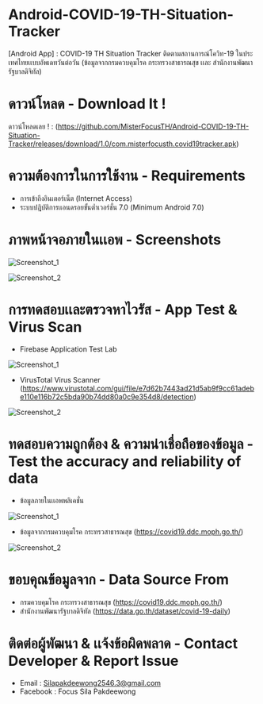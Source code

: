 # Android-COVID-19-TH-Situation-Tracker
[Android App] : COVID-19 TH Situation Tracker ติดตามสถานการณ์โควิท-19 ในประเทศไทยเเบบอัพเดทวันต่อวัน (ข้อมูลจากกรมควบคุมโรค กระทรวงสาธารณสุข เเละ สํานักงานพัฒนารัฐบาลดิจิทัล)

# ดาวน์โหลด - Download It !
ดาวน์โหลดเลย ! : (https://github.com/MisterFocusTH/Android-COVID-19-TH-Situation-Tracker/releases/download/1.0/com.misterfocusth.covid19tracker.apk)

# ความต้องการในการใช้งาน - Requirements
- การเข้าถึงอินเตอร์เน็ต (Internet Access)
- ระบบปฎิบัติการเเอนดรอยขั้นต่ำเวอร์ชั่น 7.0 (Minimum Android 7.0)

# ภาพหน้าจอภายในเเอพ - Screenshots
![Screenshot_1](https://firebasestorage.googleapis.com/v0/b/covid-19-th-situation-tracker.appspot.com/o/App_Screenshots%2F65598.jpg?alt=media&token=729e8baf-2acd-40d8-b65c-252103428945)

![Screenshot_2](https://firebasestorage.googleapis.com/v0/b/covid-19-th-situation-tracker.appspot.com/o/App_Screenshots%2F65599.jpg?alt=media&token=5b212bd0-07dc-4050-b0d8-0b924cf965bd)

# การทดสอบเเละตรวจหาไวรัส - App Test & Virus Scan
- Firebase Application Test Lab

![Screenshot_1](https://firebasestorage.googleapis.com/v0/b/covid-19-th-situation-tracker.appspot.com/o/App_Screenshots%2FTest_1.PNG?alt=media&token=60bab5c4-a46d-4499-a494-f0da5591b20e)

- VirusTotal Virus Scanner (https://www.virustotal.com/gui/file/e7d62b7443ad21d5ab9f9cc61adebe110e116b72c5bda90b74dd80a0c9e354d8/detection)

![Screenshot_2](https://firebasestorage.googleapis.com/v0/b/covid-19-th-situation-tracker.appspot.com/o/App_Screenshots%2FTest_2.PNG?alt=media&token=2542ec59-a494-44c3-a0be-602940c17850)

# ทดสอบความถูกต้อง & ความน่าเชื่อถือของข้อมูล - Test the accuracy and reliability of data
- ข้อมูลภายในเเอพพลิเคชั่น

![Screenshot_1](https://firebasestorage.googleapis.com/v0/b/covid-19-th-situation-tracker.appspot.com/o/App_Screenshots%2F65606.jpg?alt=media&token=f9f6ff9d-9ee7-458a-a294-da41faa2ca0c)

- ข้อมูลจากกรมควบคุมโรค กระทรวสาธารณสุข (https://covid19.ddc.moph.go.th/)

![Screenshot_2](https://firebasestorage.googleapis.com/v0/b/covid-19-th-situation-tracker.appspot.com/o/App_Screenshots%2F1.PNG?alt=media&token=07b7cf2b-ed19-4955-97ab-2a0939f7bd67)

# ขอบคุณข้อมูลจาก - Data Source From
- กรมควบคุมโรค กระทรวงสาธารณสุข (https://covid19.ddc.moph.go.th/)
- สํานักงานพัฒนารัฐบาลดิจิทัล (https://data.go.th/dataset/covid-19-daily)

# ติดต่อผู้พัฒนา & เเจ้งข้อผิดพลาด - Contact Developer & Report Issue
- Email : Silapakdeewong2546.3@gmail.com
- Facebook : Focus Sila Pakdeewong
